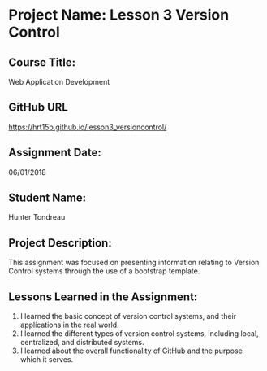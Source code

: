 # Project Name:  Lesson 3 Version Control


## Course Title:
Web Application Development

## GitHub URL
https://hrt15b.github.io/lesson3_versioncontrol/

## Assignment Date:  
06/01/2018

## Student Name:  
Hunter Tondreau

## Project Description:
This assignment was focused on presenting information relating to Version Control systems through the use of a bootstrap template.

## Lessons Learned in the Assignment:
1. I learned the basic concept of version control systems, and their applications in the real world.
2. I learned the different types of version control systems, including local, centralized, and distributed systems.
3. I learned about the overall functionality of GitHub and the purpose which it serves.


